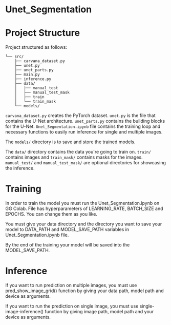 # Unet_Segmentation
# Project Structure

Project structured as follows:
```
└── src/
    ├── carvana_dataset.py
    ├── unet.py
    ├── unet_parts.py
    ├── main.py
    ├── inference.py
    ├── data/
    │   ├── manual_test
    │   ├── manual_test_mask
    │   ├── train
    │   └── train_mask
    └── models/
```
`carvana_dataset.py` creates the PyTorch dataset. `unet.py` is the file that contains the U-Net architecture. `unet_parts.py` contains the building blocks for the U-Net. `Unet_Segmentation.ipynb` file contains the training loop and necessary functions to easily run inference for single and multiple images.

The `models/` directory is to save and store the trained models.

The `data/` directory contains the data you're going to train on. `train/` contains images and `train_mask/` contains masks for the images. `manual_test/` and `manual_test_mask/` are optional directories for showcasing the inference.

# Training 

In order to train the model you must run the Unet_Segmentation.ipynb on GG Colab. File has hyperparameters of LEARNING_RATE, BATCH_SIZE and EPOCHS. You can change them as you like.

You must give your data directory and the directory you want to save your model to DATA_PATH and MODEL_SAVE_PATH variables in Unet_Segmentation.ipynb file.

By the end of the training your model will be saved into the MODEL_SAVE_PATH.

# Inference

If you want to run prediction on multiple images, you must use pred_show_image_grid() function by giving your data path, model path and device as arguments.

If you want to run the prediction on single image, you must use single-image-inference() function by giving image path, model path and your device as arguments.

